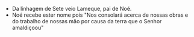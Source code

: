 - Da linhagem de Sete veio Lameque, pai de Noé. 
- Noé recebe ester nome pois "Nos consolará acerca de nossas obras e do trabalho de nossas mão por causa da terra que o Senhor amaldiçoou"